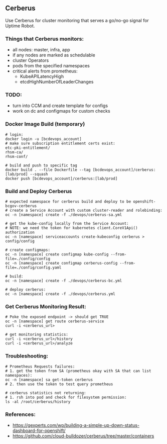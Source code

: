 ## Cerberus

Use Cerberus for cluster monitoring that serves a go/no-go signal for Uptime Robot.

### Things that Cerberus monitors:
- all nodes: master, infra, app
- if any nodes are marked as schedulable
- cluster Operators
- pods from the specified namespaces
- critical alerts from prometheus:
  - KubeAPILatencyHigh
  - etcdHighNumberOfLeaderChanges

### TODO:
- turn into CCM and create template for configs
- work on dc and configmaps for custom checks

### Docker Image Build (temporary)
```shell
# login:
docker login -u [bcdevops_account]
# make sure subscription entitlement certs exist:
etc-pki-entitlement/
rhsm-ca/
rhsm-conf/

# build and push to specific tag
docker build . --file Dockerfile --tag [bcdevops_account]/cerberus:[lab/prod] --squash
docker push [bcdevops_account]/cerberus:[lab/prod]
```


### Build and Deploy Cerberus

```shell
# expected namespace for cerberus build and deploy to be openshift-bcgov-cerberus
# create a Service Account with custom cluster-reader and rolebinding:
oc -n [namespace] create -f ./devops/cerberus-sa.yml

# get the kube-config locally from the Service Account:
# NOTE: we need the token for kubernetes client.CoreV1Api() authorization
oc -n [namespace] serviceaccounts create-kubeconfig cerberus > config/config

# create configmaps:
oc -n [namespace] create configmap kube-config --from-file=./config/config
oc -n [namespace] create configmap cerberus-config --from-file=./config/config.yaml

# build:
oc -n [namespace] create -f ./devops/cerberus-bc.yml

# deploy cerberus:
oc -n [namespace] create -f ./devops/cerberus.yml
```

### Get Cerberus Monitoring Result:
```shell
# Poke the exposed endpoint -> should get TRUE
oc -n [namespace] get route cerberus-service
curl -i <cerberus_url>

# get monitoring statistics:
curl -i <cerberus_url>/history
curl -i <cerberus_url>/analyze
```

### Troubleshooting:
```shell
# Prometheus Requests failures:
# 1. get the token from SA (prometheus okay with SA that can list namespaces):
oc -n [namespace] sa get-token cerberus
# 2. then use the token to test query prometheus

# cerberus statistics not returning:
# 1. rsh into pod and check for filesystem permission:
ls -al /root/cerberus/history
```

### References:
- https://gexperts.com/wp/building-a-simple-up-down-status-dashboard-for-openshift/
- https://github.com/cloud-bulldozer/cerberus/tree/master/containers
